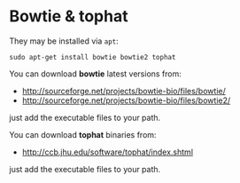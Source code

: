 Bowtie & tophat
===============

They may be installed via `apt`:

    sudo apt-get install bowtie bowtie2 tophat

You can download __bowtie__ latest versions from: 

- <http://sourceforge.net/projects/bowtie-bio/files/bowtie/>
- <http://sourceforge.net/projects/bowtie-bio/files/bowtie2/>

just add the executable files to your path.



You can download __tophat__ binaries from:

- <http://ccb.jhu.edu/software/tophat/index.shtml>

just add the executable files to your path.
